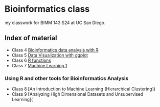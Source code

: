 # Bioinformatics class
my classwork for BIMM 143 S24 at UC San Diego.

## Index of material

- Class 4 [Bioinformatics data analysis with R](https://github.com/ChachaChawdhary/bimm143_githu/blob/main/class%204/class04.pdf)
- Class 5 [Data Visualization with ggplot](https://github.com/ChachaChawdhary/bimm143_githu/blob/main/class%205/class05.pdf)
- Class 6 [R functions](https://github.com/ChachaChawdhary/bimm143_githu/blob/main/class%206/class06.pdf)
- Class 7 [Machine Learning 1](https://github.com/ChachaChawdhary/bimm143_githu/blob/main/class%207/class-07.pdf)

### Using R and other tools for Bioinformatics Analysis
- Class 8 [An Introduction to Machine Learning (Hierarchical Clustering](
- Class 9 [Analyzing High Dimensional Datasets and Unsupervised Learning](
  
